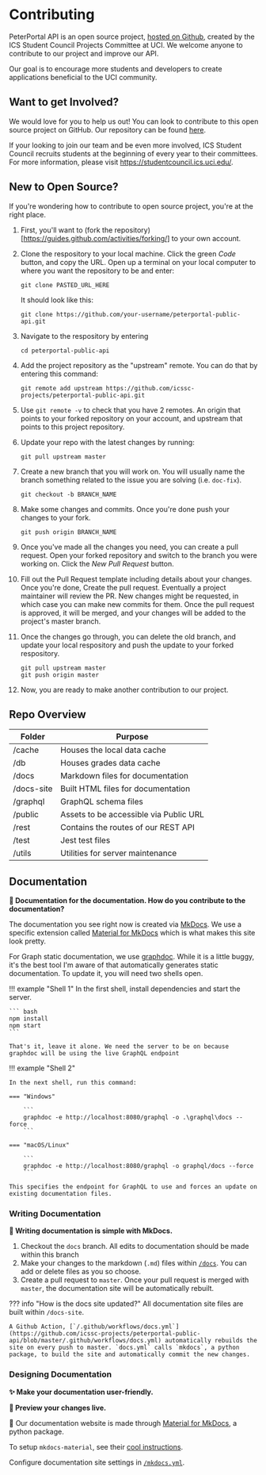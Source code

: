 # Contributing

PeterPortal API is an open source project, [hosted on Github](https://github.com/icssc-projects/peterportal-public-api), created by the ICS Student Council Projects Committee at UCI. We welcome anyone to contribute to our project and improve our API.

Our goal is to encourage more students and developers to create applications beneficial to the UCI community. 

## Want to get Involved?

We would love for you to help us out! You can look to contribute to this open source project on GitHub. Our repository can be found [here](https://github.com/icssc-projects/peterportal-public-api). 

If your looking to join our team and be even more involved, ICS Student Council recruits students at the beginning of every year to their committees. For more information, please visit <https://studentcouncil.ics.uci.edu/>.

## New to Open Source? 

If you're wondering how to contribute to open source project, you're at the right place. 

1. First, you'll want to (fork the repository)[https://guides.github.com/activities/forking/] to your own account.
2. Clone the respository to your local machine. Click the green *Code* button, and copy the URL. Open up a terminal on your local computer to where you want the repository to be and enter: 

     ```
     git clone PASTED_URL_HERE
     ```

    It should look like this: 
    ```
    git clone https://github.com/your-username/peterportal-public-api.git
    ```

3. Navigate to the respository by entering

    ```
    cd peterportal-public-api
    ```

4. Add the project repository as the "upstream" remote. You can do that by entering this command: 

    ```
    git remote add upstream https://github.com/icssc-projects/peterportal-public-api.git
    ```
    
5. Use `git remote -v` to check that you have 2 remotes. An origin that points to your forked repository on your account, and upstream that points to this project repository. 

6. Update your repo with the latest changes by running: 
    ```
    git pull upstream master
    ```

7. Create a new branch that you will work on. You will usually name the branch something related to the issue you are solving (i.e. `doc-fix`). 
    ```
    git checkout -b BRANCH_NAME
    ```

8. Make some changes and commits. Once you're done push your changes to your fork. 
    ```
    git push origin BRANCH_NAME
    ```

9. Once you've made all the changes you need, you can create a pull request. Open your forked repository and switch to the branch you were working on. Click the *New Pull Request* button. 

10. Fill out the Pull Request template including details about your changes. Once you're done, Create the pull request. Eventually a project maintainer will review the PR. New changes might be requested, in which case you can make new commits for them. Once the pull request is approved, it will be merged, and your changes will be added to the project's master branch. 

11. Once the changes go through, you can delete the old branch, and update your local respository and push the update to your forked respository.
    ```
    git pull upstream master
    git push origin master
    ```

12. Now, you are ready to make another contribution to our project. 

## Repo Overview

| Folder | Purpose |
| ----------- | ----------- |
| /cache | Houses the local data cache |
| /db | Houses grades data cache |
| /docs | Markdown files for documentation |
| /docs-site | Built HTML files for documentation |
| /graphql | GraphQL schema files |
| /public | Assets to be accessible via Public URL |
| /rest | Contains the routes of our REST API |
| /test | Jest test files  |
| /utils | Utilities for server maintenance |



## Documentation

**🤔 Documentation for the documentation. How do you contribute to the documentation?**

The documentation you see right now is created via [MkDocs](https://www.mkdocs.org/). We use a specific extension called [Material for MkDocs](https://squidfunk.github.io/mkdocs-material/) which is what makes this site look pretty.

For Graph static documentation, we use [graphdoc](https://github.com/2fd/graphdoc). While it is a little buggy, it's the best tool I'm aware of that automatically generates static documentation. To update it, you will need two shells open.


!!! example "Shell 1"
    In the first shell, install dependencies and start the server.

    ``` bash
    npm install
    npm start
    ```

    That's it, leave it alone. We need the server to be on because graphdoc will be using the live GraphQL endpoint

!!! example "Shell 2"

    In the next shell, run this command:

    === "Windows"

        ```
        graphdoc -e http://localhost:8080/graphql -o .\graphql\docs --force
        ```

    === "macOS/Linux"

        ```
        graphdoc -e http://localhost:8080/graphql -o graphql/docs --force
        ```

    This specifies the endpoint for GraphQL to use and forces an update on existing documentation files.

### Writing Documentation

**📝 Writing documentation is simple with MkDocs.**

1. Checkout the `docs` branch. All edits to documentation should be made within this branch
2. Make your changes to the markdown (`.md`) files within [`/docs`](https://github.com/icssc-projects/peterportal-public-api/tree/master/docs). You can add or delete files as you so choose.
3. Create a pull request to `master`. Once your pull request is merged with `master`, the documentation site will be automatically rebuilt.

??? info "How is the docs site updated?"
    All documentation site files are built within `/docs-site`.

    A Github Action, [`/.github/workflows/docs.yml`](https://github.com/icssc-projects/peterportal-public-api/blob/master/.github/workflows/docs.yml) automatically rebuilds the site on every push to master. `docs.yml` calls `mkdocs`, a python package, to build the site and automatically commit the new changes.


### Designing Documentation

**✨ Make your documentation user-friendly.**

**👀 Preview your changes live.**

🐍 Our documentation website is made through [Material for MkDocs](https://squidfunk.github.io/mkdocs-material/), a python package.

To setup `mkdocs-material`, see their [cool instructions](https://squidfunk.github.io/mkdocs-material/getting-started/).


Configure documentation site settings in [`/mkdocs.yml`](https://github.com/icssc-projects/peterportal-public-api/blob/master/mkdocs.yml).
